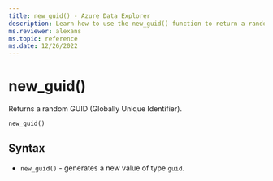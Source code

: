 ```yaml
---
title: new_guid() - Azure Data Explorer
description: Learn how to use the new_guid() function to return a random GUID (Globally Unique Identifier).
ms.reviewer: alexans
ms.topic: reference
ms.date: 12/26/2022
---
```

# new_guid()

Returns a random GUID (Globally Unique Identifier).

```kusto
new_guid()
```

## Syntax

* `new_guid()` - generates a new value of type `guid`.
